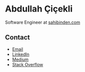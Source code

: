 # Abdullah Çiçekli

Software Engineer at [sahibinden.com](https://sahibinden.com)

## Contact

- [Email](mailto:abdulahcicekli@gmail.com)
- [LinkedIn](https://linkedin.com/in/abdullahcicekli)
- [Medium](https://medium.com/@abdullahcicekli)
- [Stack Overflow](https://stackoverflow.com/users/17476759)
